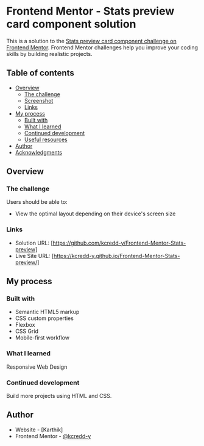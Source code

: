 # Frontend Mentor - Stats preview card component solution

This is a solution to the [Stats preview card component challenge on Frontend Mentor](https://www.frontendmentor.io/challenges/stats-preview-card-component-8JqbgoU62). Frontend Mentor challenges help you improve your coding skills by building realistic projects.

## Table of contents

- [Overview](#overview)
  - [The challenge](#the-challenge)
  - [Screenshot](#screenshot)
  - [Links](#links)
- [My process](#my-process)
  - [Built with](#built-with)
  - [What I learned](#what-i-learned)
  - [Continued development](#continued-development)
  - [Useful resources](#useful-resources)
- [Author](#author)
- [Acknowledgments](#acknowledgments)

## Overview

### The challenge

Users should be able to:

- View the optimal layout depending on their device's screen size

### Links

- Solution URL: [https://github.com/kcredd-y/Frontend-Mentor-Stats-preview]
- Live Site URL: [https://kcredd-y.github.io/Frontend-Mentor-Stats-preview/]

## My process

### Built with

- Semantic HTML5 markup
- CSS custom properties
- Flexbox
- CSS Grid
- Mobile-first workflow

### What I learned

Responsive Web Design

### Continued development

Build more projects using HTML and CSS.

## Author

- Website - [Karthik]
- Frontend Mentor - [@kcredd-y](https://www.frontendmentor.io/profile/kcredd-y)
